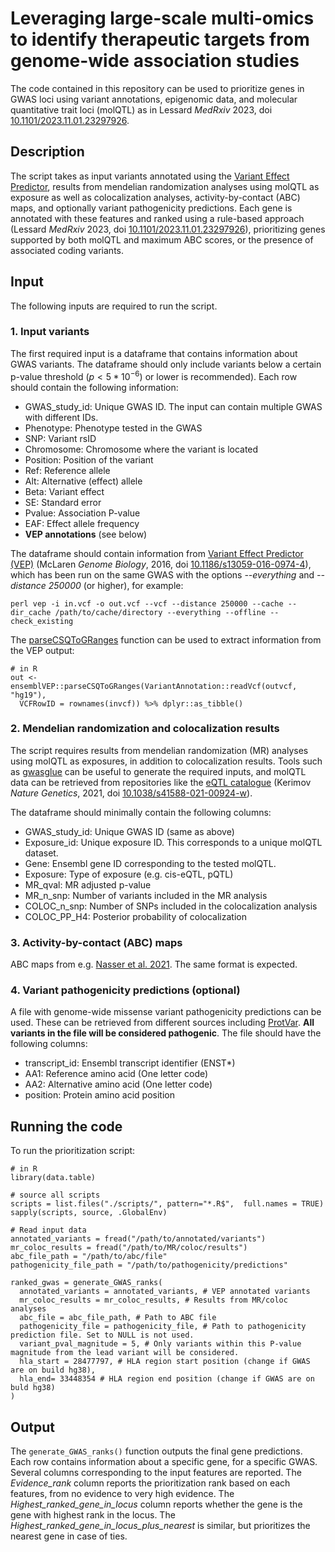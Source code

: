 # Leveraging large-scale multi-omics to identify therapeutic targets from genome-wide association studies 

The code contained in this repository can be used to prioritize genes in GWAS loci using variant annotations, epigenomic data, and molecular quantitative trait loci (molQTL) as in Lessard *MedRxiv* 2023, doi [10.1101/2023.11.01.23297926](https://doi.org/10.1101/2023.11.01.23297926).

## Description

The script takes as input variants annotated using the [Variant Effect Predictor](https://ensembl.org/info/docs/tools/vep/index.html), results from mendelian randomization analyses using molQTL as exposure as well as colocalization analyses, activity-by-contact (ABC) maps, and optionally variant pathogenicity predictions. Each gene is annotated with these features and ranked using a rule-based approach (Lessard *MedRxiv* 2023, doi [10.1101/2023.11.01.23297926](https://doi.org/10.1101/2023.11.01.23297926)), prioritizing genes supported by both molQTL and maximum ABC scores, or the presence of associated coding variants.

## Input

The following inputs are required to run the script.

### 1. Input variants

The first required input is a dataframe that contains information about GWAS variants. The dataframe should only include variants below a certain p-value threshold ($p<5*10^{-6})$ or lower is recommended). Each row should contain the following information:

- GWAS_study_id: Unique GWAS ID. The input can contain multiple GWAS with different IDs.
- Phenotype: Phenotype tested in the GWAS
- SNP: Variant rsID
- Chromosome: Chromosome where the variant is located
- Position: Position of the variant
- Ref: Reference allele
- Alt: Alternative (effect) allele
- Beta: Variant effect
- SE: Standard error
- Pvalue: Association P-value
- EAF: Effect allele frequency
- **VEP annotations** (see below)

The dataframe should contain information from [Variant Effect Predictor (VEP)](https://ensembl.org/info/docs/tools/vep/index.html) (McLaren *Genome Biology*, 2016, doi [10.1186/s13059-016-0974-4](https://doi.org/10.1186/s13059-016-0974-4)), which has been run on the same GWAS with the options *--everything* and *--distance 250000* (or higher), for example:

```
perl vep -i in.vcf -o out.vcf --vcf --distance 250000 --cache --dir_cache /path/to/cache/directory --everything --offline --check_existing
```

The [parseCSQToGRanges](https://www.rdocumentation.org/packages/ensemblVEP/versions/1.12.0/topics/parseCSQToGRanges) function can be used to extract information from the VEP output:

```
# in R
out <- ensemblVEP::parseCSQToGRanges(VariantAnnotation::readVcf(outvcf, "hg19"), 
  VCFRowID = rownames(invcf)) %>% dplyr::as_tibble()
```

### 2. Mendelian randomization and colocalization results

The script requires results from mendelian randomization (MR) analyses using molQTL as exposures, in addition to colocalization results. Tools such as [gwasglue](https://github.com/MRCIEU/gwasglue) can be useful to generate the required inputs, and molQTL data can be retrieved from repositories like the [eQTL catalogue](https://www.ebi.ac.uk/eqtl/) (Kerimov *Nature Genetics*, 2021, doi [10.1038/s41588-021-00924-w](https://doi.org/10.1038/s41588-021-00924-w)).

The dataframe should minimally contain the following columns:

- GWAS_study_id: Unique GWAS ID (same as above)
- Exposure_id: Unique exposure ID. This corresponds to a unique molQTL dataset.  
- Gene: Ensembl gene ID corresponding to the tested molQTL.
- Exposure: Type of exposure (e.g. cis-eQTL, pQTL)
- MR_qval: MR adjusted p-value
- MR_n_snp: Number of variants included in the MR analysis
- COLOC_n_snp: Number of SNPs included in the colocalization analysis
- COLOC_PP_H4: Posterior probability of colocalization

### 3. Activity-by-contact (ABC) maps

ABC maps from e.g. [Nasser et al. 2021](https://mitra.stanford.edu/engreitz/oak/public/Nasser2021/AllPredictions.AvgHiC.ABC0.015.minus150.ForABCPaperV3.txt.gz). The same format is expected.

### 4. Variant pathogenicity predictions (optional)

A file with genome-wide missense variant pathogenicity predictions can be used. These can be retrieved from different sources including [ProtVar](https://www.ebi.ac.uk/ProtVar/). **All variants in the file will be considered pathogenic**. The file should have the following columns:

- transcript_id: Ensembl transcript identifier (ENST*)
- AA1: Reference amino acid (One letter code)
- AA2: Alternative amino acid (One letter code)
- position: Protein amino acid position


## Running the code

To run the prioritization script:

```
# in R
library(data.table)

# source all scripts
scripts = list.files("./scripts/", pattern="*.R$",  full.names = TRUE)
sapply(scripts, source, .GlobalEnv)

# Read input data
annotated_variants = fread("/path/to/annotated/variants")
mr_coloc_results = fread("/path/to/MR/coloc/results")
abc_file_path = "/path/to/abc/file"
pathogenicity_file_path = "/path/to/pathogenicity/predictions" 
 
ranked_gwas = generate_GWAS_ranks(
  annotated_variants = annotated_variants, # VEP annotated variants 
  mr_coloc_results = mr_coloc_results, # Results from MR/coloc analyses 
  abc_file = abc_file_path, # Path to ABC file
  pathogenicity_file = pathogenicity_file, # Path to pathogenicity prediction file. Set to NULL is not used.
  variant_pval_magnitude = 5, # Only variants within this P-value magnitude from the lead variant will be considered.
  hla_start = 28477797, # HLA region start position (change if GWAS are on build hg38), 
  hla_end= 33448354 # HLA region end position (change if GWAS are on buld hg38)
)

```

## Output

The `generate_GWAS_ranks()` function outputs the final gene predictions. Each row contains information about a specific gene, for a specific GWAS. Several columns corresponding to the input features are reported. The *Evidence_rank* column reports the prioritization rank based on each features, from no evidence to very high evidence. The *Highest_ranked_gene_in_locus* column reports whether the gene is the gene with highest rank in the locus. The *Highest_ranked_gene_in_locus_plus_nearest* is similar, but prioritizes the nearest gene in case of ties. 


